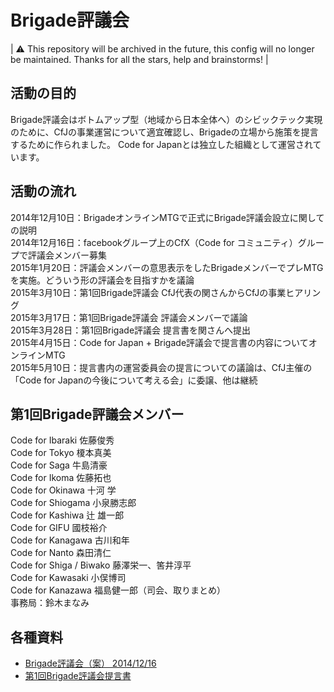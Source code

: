 # Brigade評議会
| ⚠️ This repository will be archived in the future, this config will no longer be maintained. Thanks for all the stars, help and brainstorms! |

## 活動の目的
Brigade評議会はボトムアップ型（地域から日本全体へ）のシビックテック実現のために、CfJの事業運営について適宜確認し、Brigadeの立場から施策を提言するために作られました。
Code for Japanとは独立した組織として運営されています。

## 活動の流れ
2014年12月10日：BrigadeオンラインMTGで正式にBrigade評議会設立に関しての説明  
2014年12月16日：facebookグループ上のCfX（Code for コミュニティ）グループで評議会メンバー募集  
2015年1月20日：評議会メンバーの意思表示をしたBrigadeメンバーでプレMTGを実施。どういう形の評議会を目指すかを議論  
2015年3月10日：第1回Brigade評議会 CfJ代表の関さんからCfJの事業ヒアリング  
2015年3月17日：第1回Brigade評議会 評議会メンバーで議論  
2015年3月28日：第1回Brigade評議会 提言書を関さんへ提出  
2015年4月15日：Code for Japan + Brigade評議会で提言書の内容についてオンラインMTG  
2015年5月10日：提言書内の運営委員会の提言についての議論は、CfJ主催の「Code for Japanの今後について考える会」に委譲、他は継続

## 第1回Brigade評議会メンバー

Code for Ibaraki 佐藤俊秀  
Code for Tokyo 榎本真美  
Code for Saga 牛島清豪  
Code for Ikoma 佐藤拓也  
Code for Okinawa 十河 学  
Code for Shiogama 小泉勝志郎  
Code for Kashiwa 辻 雄一郎  
Code for GIFU 國枝裕介  
Code for Kanagawa 古川和年  
Code for Nanto 森田清仁  
Code for Shiga / Biwako 藤澤栄一、筈井淳平  
Code for Kawasaki 小俣博司  
Code for Kanazawa 福島健一郎（司会、取りまとめ）  
事務局：鈴木まなみ

## 各種資料

* [Brigade評議会（案） 2014/12/16][1]
* [第1回Brigade評議会提言書][2]

[1]:https://drive.google.com/file/d/0Bwf4FtjPFTdqYVBYWnhQVThSMFU/view
[2]:https://drive.google.com/file/d/0Bwf4FtjPFTdqSW9FME1MRkhTdE0/view?usp=sharing
